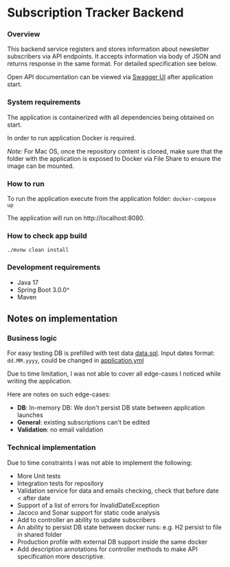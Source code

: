 # Subscription Tracker Backend
### Overview
This backend service registers and stores information about newsletter subscribers via API endpoints.
It accepts information via body of JSON and returns response in the same format. For detailed specification see below.

Open API documentation can be viewed via [Swagger UI](http://localhost:8080/swagger-ui/index.html)
after application start.

### System requirements
The application is containerized with all dependencies being obtained on start.

In order to run application Docker is required.

_Note:_ For Mac OS, once the repository content is cloned, make sure that the folder with the application
is exposed to Docker via File Share to ensure the image can be mounted.

### How to run
To run the application execute from the application folder: ```docker-compose up```

The application will run on http://localhost:8080.

### How to check app build

```./mvnw clean install```

### Development requirements
- Java 17
- Spring Boot 3.0.0^
- Maven

## Notes on implementation
### Business logic
For easy testing DB is prefilled with test data [data.sql](./src/main/resources/data.sql).
Input dates format: `dd.MM.yyyy`, could be changed in [application.yml](./src/main/resources/application.yml)

Due to time limitation, I was not able to cover all edge-cases I noticed while writing the application.

Here are notes on such edge-cases:
- **DB**: In-memory DB: We don't persist DB state between application launches
- **General**: existing subscriptions can't be edited
- **Validation**: no email validation

### Technical implementation
Due to time constraints I was not able to implement the following:
- More Unit tests
- Integration tests for repository
- Validation service for data and emails checking, check that before date < after date
- Support of a list of errors for InvalidDateException
- Jacoco and Sonar support for static code analysis
- Add to controller an ability to update subscribers
- An ability to persist DB state between docker runs: e.g. H2 persist to file in shared folder
- Production profile with external DB support inside the same docker
- Add description annotations for controller methods to make API specification more descriptive.